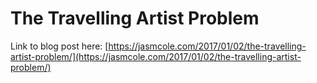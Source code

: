 # The Travelling Artist Problem

Link to blog post here: [https://jasmcole.com/2017/01/02/the-travelling-artist-problem/](https://jasmcole.com/2017/01/02/the-travelling-artist-problem/)
